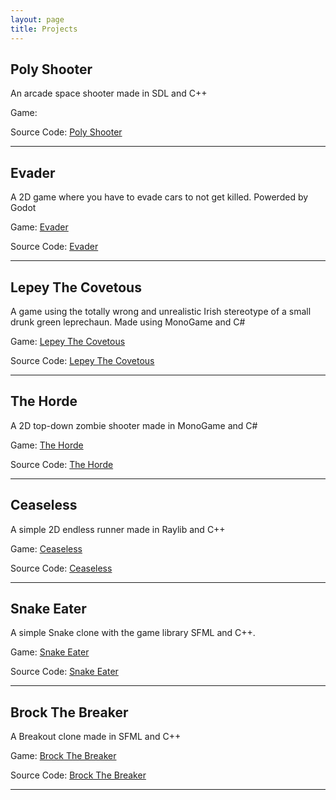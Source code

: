 ```yaml
---
layout: page
title: Projects
---
```


## Poly Shooter
An arcade space shooter made in SDL and C++

Game: 

Source Code: [Poly Shooter](http://github.com/MohamedAG2002/PolyShooter)

<hr>

## Evader
A 2D game where you have to evade cars to not get killed. Powerded by Godot

Game: [Evader](https://mohamedag.itch.io/evader)

Source Code: [Evader](http://github.com/MohamedAG2002/Evader)

---

## Lepey The Covetous
A game using the totally wrong and unrealistic Irish stereotype of a small drunk green leprechaun. 
Made using MonoGame and C#

Game: [Lepey The Covetous](https://mohamedag.itch.io/lepey-the-covetous)

Source Code: [Lepey The Covetous](http://github.com/MohamedAG2002/Lepey-The-Covetous)

---

## The Horde 
A 2D top-down zombie shooter made in MonoGame and C#

Game: [The Horde](https://mohamedag.itch.io/the-horde)

Source Code: [The Horde](http://github.com/MohamedAG2002/The-Horde)

---

## Ceaseless
A simple 2D endless runner made in Raylib and C++

Game: [Ceaseless](https://mohamedag.itch.io/ceaseless)

Source Code: [Ceaseless](http://github.com/MohamedAG2002/Ceaseless)

---

## Snake Eater
A simple Snake clone with the game library SFML and C++.

Game: [Snake Eater](https://mohamedag.itch.io/snake-eater)

Source Code: [Snake Eater](http://github.com/MohamedAG2002/Snake-Eater)

---

## Brock The Breaker
A Breakout clone made in SFML and C++

Game: [Brock The Breaker](https://mohamedag.itch.io/brock-the-breaker)

Source Code: [Brock The Breaker](http://github.com/MohamedAG2002/Brock-The-Breaker)

---
